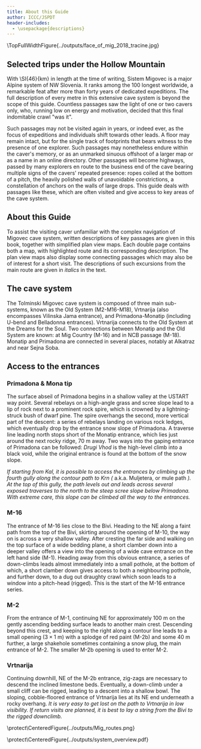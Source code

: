 ```yaml
---
title: About this Guide
author: ICCC/JSPDT
header-includes:
  - \usepackage{descriptions}
---
```


\TopFullWidthFigure{../outputs/face_of_mig_2018_tracine.jpg}<!--{The south face of Tolminski Migovec, seen from Grušnica.}{Južno pobočje Tolminskega Migovca, gledano z Grušnice.}{\smalltriangle{90}}{Tanguy Racine, 2018}{\photo}-->

## Selected trips under the Hollow Mountain

With \SI{46}{km} in length at the time of writing, Sistem Migovec is a major Alpine system of NW Slovenia.
It ranks among the 100 longest worldwide, a remarkable feat after more than forty years of dedicated expeditions.
The full description of every metre in this extensive cave system is beyond the scope of this guide. Countless passages saw the light of one or two cavers only, who, running low on energy and motivation, decided that this final indomitable crawl "was it".

Such passages may not be visited again in years, or indeed ever, as the focus of expeditions and individuals shift towards other leads.
A floor may remain intact, but for the single track of footprints that bears witness to the presence of one explorer.
Such passages may nonetheless endure within the caver's memory, or as an unmarked sinuous offshoot of a larger map or as a name in an online directory.
Other passages will become highways, passed by many explorers en route to the business end of the cave bearing multiple signs of the cavers' repeated presence: ropes coiled at the bottom of a pitch, the heavily polished walls of unavoidable constrictions, a constellation of anchors on the walls of large drops.
This guide deals with passages like these, which are often visited and give access to key areas of the cave system.

## About this Guide

To assist the visiting caver unfamiliar with the complex navigation of Migovec cave system, written descriptions of key passages are given in this book, together with simplified plan view maps.
Each double page contains both a map, with highlighted route and its corresponding description.
The plan view maps also display some connecting passages which may also be of interest for a short visit.
The descriptions of such excursions from the main route are given in _italics_ in the text.

## The cave system

The Tolminski Migovec cave system is composed of three main sub-systems, known as the Old System (M2-M16-M18), Vrtnarija (also encompasses Vilinska Jama entrance), and Primadona-Monatip (including U-bend and Belladonna entrances).
Vrtnarija connects to the Old System at the Dreams for the Soul.
Two connections between Monatip and the Old System are known: at Mig Country (M-16) and in NCB passage (M-18).
Monatip and Primadona are connected in several places, notably at Alkatraz and near Sejna Soba.

## Access to the entrances

### Primadona & Mona tip
The surface abseil of Primadona begins in a shallow valley at the USTART way point. Several rebelays on a high-angle grass and scree slope lead to a lip of rock next to a prominent rock spire, which is crowned by a lightning-struck bush of dwarf pine. The spire overhangs the second, more vertical part of the descent: a series of rebelays landing on various rock ledges, which eventually drop by the entrance snow slope of Primadona. A traverse line leading north stops short of the Monatip entrance, which lies just around the next rocky ridge, 70 m away. Two ways into the gaping entrance of Primadona can be followed: _Drugi Vhod_ is the high-level climb into a black void, while the original entrance is found at the bottom of the snow slope.

_If starting from Kal, it is possible to access the entrances by climbing up the fourth gully along the contour path to Krn (_ a.k.a. Muljetera, or mule path _). At the top of this gully, the path levels out and leads across several exposed traverses to the north to the steep scree slope below Primadona. With extreme care, this slope can be climbed all the way to the entrances._

### M-16

The entrance of M-16 lies close to the Bivi.
Heading to the NE along a faint path from the top of the Bivi, skirting around the opening of M-10, the way on is across a very shallow valley.
After cresting the far side and walking on the top surface of a wide bedding plane, a short clamber down into a deeper valley offers a view into the opening of a wide cave entrance on the left hand side (M-1).
Heading away from this obvious entrance, a series of down-climbs leads almost immediately into a small pothole, at the bottom of which, a short clamber down gives access to both a neighbouring pothole, and further down, to a dug out draughty crawl which soon leads to a window into a pitch-head (rigged).
This is the start of the M-16 entrance series.

### M-2

From the entrance of M-1, continuing NE for approximately 100 m on the gently ascending bedding surface leads to another main crest.
Descending beyond this crest, and keeping to the right along a contour line leads to a small opening ($3\times1$ m) with a splodge of red paint (M-2b) and some 40 m further, a large shakehole sometimes containing a snow plug, the main entrance of M-2.
The smaller M-2b opening is used to enter M-2.

### Vrtnarija

Continuing downhill, NE of the M-2b entrance, zig-zags are necessary to descend the inclined limestone beds. Eventually, a down-climb under a small cliff can be rigged, leading to a descent into a shallow bowl. The sloping, cobble-floored entrance of Vrtnarija lies at its NE end underneath a rocky overhang.
_It is very easy to get lost on the path to Vrtnarija in low visibility. If return visits are planned, it is best to lay a string from the Bivi to the rigged downclimb._

<!-- \protect\FullWidthFigure{../outputs/Mig_routes.png}{Map of the Migovec plateau highlighting the access trails to different cave entrances}{Zemljevid planote Migovec z označenimi dostopnimi potmi do različnih jamskih vhodov}{\smalltriangle{90}} -->

\protect\CenteredFigure{../outputs/Mig_routes.png}

\protect\CenteredFigure{../outputs/system_overview.pdf}

